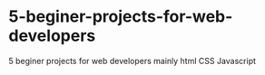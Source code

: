 # 5-beginer-projects-for-web-developers
5 beginer projects for web developers mainly html CSS Javascript
